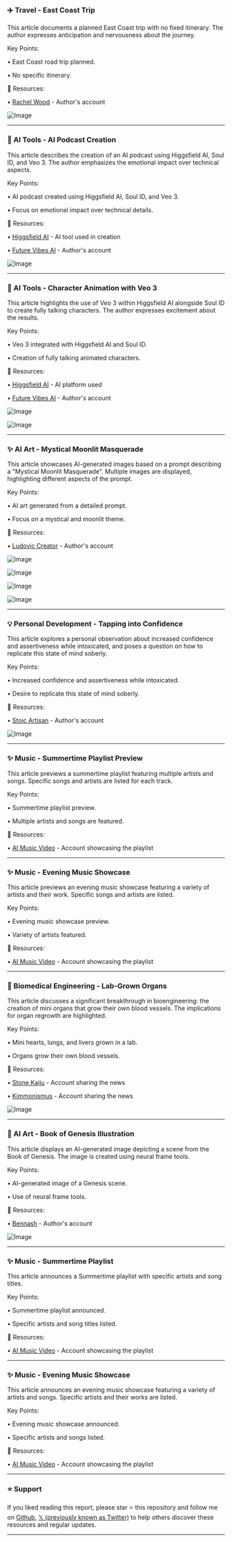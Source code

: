 ### ✈️ Travel - East Coast Trip

This article documents a planned East Coast trip with no fixed itinerary.  The author expresses anticipation and nervousness about the journey.

Key Points:

•  East Coast road trip planned.

•  No specific itinerary.


🔗 Resources:

• [Rachel Wood](https://x.com/RachelSTWood) - Author's account


![Image](https://pbs.twimg.com/media/GvicC8PXoAAzQor?format=jpg&name=small)

---
### 🚀 AI Tools - AI Podcast Creation

This article describes the creation of an AI podcast using Higgsfield AI, Soul ID, and Veo 3. The author emphasizes the emotional impact over technical aspects.

Key Points:

• AI podcast created using Higgsfield AI, Soul ID, and Veo 3.

• Focus on emotional impact over technical details.


🔗 Resources:

• [Higgsfield AI](https://x.com/higgsfield_ai) - AI tool used in creation

• [Future Vibes AI](https://x.com/FutureVibesAi) - Author's account

![Image](https://pbs.twimg.com/ext_tw_video_thumb/1944053044683190274/pu/img/9aD5zOo3nV5JXNga?format=jpg&name=240x240)

---
### 🚀 AI Tools -  Character Animation with Veo 3

This article highlights the use of Veo 3 within Higgsfield AI alongside Soul ID to create fully talking characters.  The author expresses excitement about the results.


Key Points:

• Veo 3 integrated with Higgsfield AI and Soul ID.

• Creation of fully talking animated characters.


🔗 Resources:

• [Higgsfield AI](https://x.com/higgsfield_ai) - AI platform used

• [Future Vibes AI](https://x.com/FutureVibesAi) - Author's account

![Image](https://pbs.twimg.com/ext_tw_video_thumb/1944057479417278468/pu/img/dcTKNg_cWzDc5oOJ.jpg)

![Image](https://pbs.twimg.com/amplify_video_thumb/1943795348646113283/img/XePDnNrWMPvfX70c?format=jpg&name=240x240)

---
### ✨ AI Art - Mystical Moonlit Masquerade

This article showcases AI-generated images based on a prompt describing a "Mystical Moonlit Masquerade".  Multiple images are displayed, highlighting different aspects of the prompt.

Key Points:

• AI art generated from a detailed prompt.

• Focus on a mystical and moonlit theme.


🔗 Resources:

• [Ludovic Creator](https://x.com/LudovicCreator) -  Author's account


![Image](https://pbs.twimg.com/media/GvrudfaXEAA6tdz?format=jpg&name=360x360)

![Image](https://pbs.twimg.com/media/GvrudtqWoAA_svT?format=jpg&name=360x360)

![Image](https://pbs.twimg.com/media/Gvrud6sWoAAVKoR?format=jpg&name=360x360)

![Image](https://pbs.twimg.com/media/GvrueJLWkAAHVXl?format=jpg&name=360x360)

---
### 💡 Personal Development - Tapping into Confidence

This article explores a personal observation about increased confidence and assertiveness while intoxicated, and poses a question on how to replicate this state of mind soberly.

Key Points:

• Increased confidence and assertiveness while intoxicated.

• Desire to replicate this state of mind soberly.


🔗 Resources:

• [Stoic Artisan](https://x.com/StoicArtisan) - Author's account

![Image](https://pbs.twimg.com/tweet_video_thumb/GvtLf5FWkAAtLPs.jpg)

---
### ✨ Music - Summertime Playlist Preview

This article previews a summertime playlist featuring multiple artists and songs.  Specific songs and artists are listed for each track.

Key Points:

• Summertime playlist preview.

•  Multiple artists and songs are featured.


🔗 Resources:

• [AI Music Video](https://x.com/aimusicvideo) - Account showcasing the playlist

---
### ✨ Music - Evening Music Showcase

This article previews an evening music showcase featuring a variety of artists and their work. Specific songs and artists are listed.

Key Points:

• Evening music showcase preview.

• Variety of artists featured.


🔗 Resources:

• [AI Music Video](https://x.com/aimusicvideo) - Account showcasing the playlist


---
### 🤖 Biomedical Engineering - Lab-Grown Organs

This article discusses a significant breakthrough in bioengineering: the creation of mini organs that grow their own blood vessels.  The implications for organ regrowth are highlighted.

Key Points:

• Mini hearts, lungs, and livers grown in a lab.

• Organs grow their own blood vessels.


🔗 Resources:

• [Stone Kaiju](https://x.com/stonekaiju) -  Account sharing the news

• [Kimmonismus](https://x.com/kimmonismus) - Account sharing the news


![Image](https://pbs.twimg.com/media/GvrmtaubsAIx4oV?format=jpg&name=small)

---
### 🤖 AI Art - Book of Genesis Illustration

This article displays an AI-generated image depicting a scene from the Book of Genesis.  The image is created using neural frame tools.

Key Points:

• AI-generated image of a Genesis scene.

• Use of neural frame tools.


🔗 Resources:

• [Bennash](https://x.com/bennash) - Author's account


![Image](https://pbs.twimg.com/ext_tw_video_thumb/1688851992129495040/pu/img/Cb7EMX7aMspa4-bp.jpg)

---
### ✨ Music - Summertime Playlist

This article announces a Summertime playlist with specific artists and song titles.

Key Points:

• Summertime playlist announced.

• Specific artists and song titles listed.


🔗 Resources:

• [AI Music Video](https://x.com/aimusicvideo) - Account showcasing the playlist



---
### ✨ Music - Evening Music Showcase

This article announces an evening music showcase featuring a variety of artists and songs.  Specific artists and their works are listed.

Key Points:

• Evening music showcase announced.

•  Specific artists and songs listed.


🔗 Resources:

• [AI Music Video](https://x.com/aimusicvideo) - Account showcasing the playlist


---

### ⭐️ Support

If you liked reading this report, please star ⭐️ this repository and follow me on [Github](https://github.com/Drix10), [𝕏 (previously known as Twitter)](https://x.com/DRIX_10_) to help others discover these resources and regular updates.

---